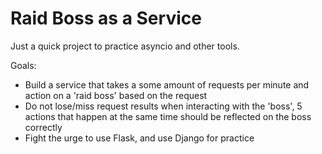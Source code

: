 # Raid Boss as a Service

Just a quick project to practice asyncio and other tools. 

Goals:
- Build a service that takes a some amount of requests per minute and action on a 'raid boss' based on the request
- Do not lose/miss request results when interacting with the 'boss', 5 actions that happen at the same time should be reflected on the boss correctly
- Fight the urge to use Flask, and use Django for practice



